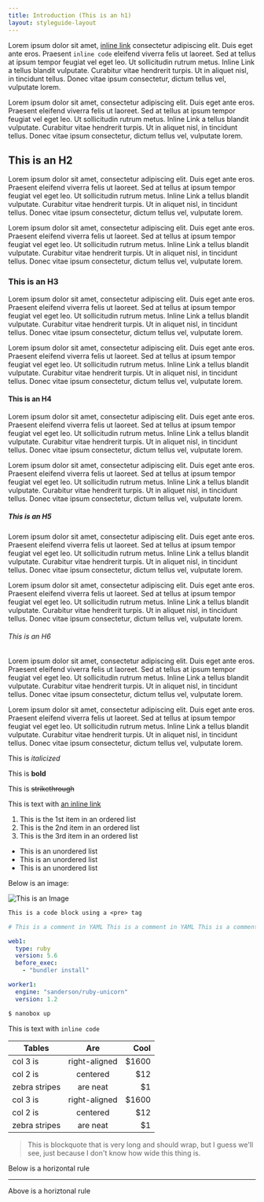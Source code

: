 ```yaml
---
title: Introduction (This is an h1)
layout: styleguide-layout
---
```


Lorem ipsum dolor sit amet, [inline link](https://nanobox.io) consectetur adipiscing elit. Duis eget ante eros. Praesent `inline code` eleifend viverra felis ut laoreet. Sed at tellus at ipsum tempor feugiat vel eget leo. Ut sollicitudin rutrum metus. Inline Link a tellus blandit vulputate. Curabitur vitae hendrerit turpis. Ut in aliquet nisl, in tincidunt tellus. Donec vitae ipsum consectetur, dictum tellus vel, vulputate lorem.

Lorem ipsum dolor sit amet, consectetur adipiscing elit. Duis eget ante eros. Praesent eleifend viverra felis ut laoreet. Sed at tellus at ipsum tempor feugiat vel eget leo. Ut sollicitudin rutrum metus. Inline Link a tellus blandit vulputate. Curabitur vitae hendrerit turpis. Ut in aliquet nisl, in tincidunt tellus. Donec vitae ipsum consectetur, dictum tellus vel, vulputate lorem.

<h2 id="h2">This is an H2</h2>
Lorem ipsum dolor sit amet, consectetur adipiscing elit. Duis eget ante eros. Praesent eleifend viverra felis ut laoreet. Sed at tellus at ipsum tempor feugiat vel eget leo. Ut sollicitudin rutrum metus. Inline Link a tellus blandit vulputate. Curabitur vitae hendrerit turpis. Ut in aliquet nisl, in tincidunt tellus. Donec vitae ipsum consectetur, dictum tellus vel, vulputate lorem.

Lorem ipsum dolor sit amet, consectetur adipiscing elit. Duis eget ante eros. Praesent eleifend viverra felis ut laoreet. Sed at tellus at ipsum tempor feugiat vel eget leo. Ut sollicitudin rutrum metus. Inline Link a tellus blandit vulputate. Curabitur vitae hendrerit turpis. Ut in aliquet nisl, in tincidunt tellus. Donec vitae ipsum consectetur, dictum tellus vel, vulputate lorem.

### This is an H3
Lorem ipsum dolor sit amet, consectetur adipiscing elit. Duis eget ante eros. Praesent eleifend viverra felis ut laoreet. Sed at tellus at ipsum tempor feugiat vel eget leo. Ut sollicitudin rutrum metus. Inline Link a tellus blandit vulputate. Curabitur vitae hendrerit turpis. Ut in aliquet nisl, in tincidunt tellus. Donec vitae ipsum consectetur, dictum tellus vel, vulputate lorem.

Lorem ipsum dolor sit amet, consectetur adipiscing elit. Duis eget ante eros. Praesent eleifend viverra felis ut laoreet. Sed at tellus at ipsum tempor feugiat vel eget leo. Ut sollicitudin rutrum metus. Inline Link a tellus blandit vulputate. Curabitur vitae hendrerit turpis. Ut in aliquet nisl, in tincidunt tellus. Donec vitae ipsum consectetur, dictum tellus vel, vulputate lorem.

#### This is an H4
Lorem ipsum dolor sit amet, consectetur adipiscing elit. Duis eget ante eros. Praesent eleifend viverra felis ut laoreet. Sed at tellus at ipsum tempor feugiat vel eget leo. Ut sollicitudin rutrum metus. Inline Link a tellus blandit vulputate. Curabitur vitae hendrerit turpis. Ut in aliquet nisl, in tincidunt tellus. Donec vitae ipsum consectetur, dictum tellus vel, vulputate lorem.

Lorem ipsum dolor sit amet, consectetur adipiscing elit. Duis eget ante eros. Praesent eleifend viverra felis ut laoreet. Sed at tellus at ipsum tempor feugiat vel eget leo. Ut sollicitudin rutrum metus. Inline Link a tellus blandit vulputate. Curabitur vitae hendrerit turpis. Ut in aliquet nisl, in tincidunt tellus. Donec vitae ipsum consectetur, dictum tellus vel, vulputate lorem.

##### This is an H5
Lorem ipsum dolor sit amet, consectetur adipiscing elit. Duis eget ante eros. Praesent eleifend viverra felis ut laoreet. Sed at tellus at ipsum tempor feugiat vel eget leo. Ut sollicitudin rutrum metus. Inline Link a tellus blandit vulputate. Curabitur vitae hendrerit turpis. Ut in aliquet nisl, in tincidunt tellus. Donec vitae ipsum consectetur, dictum tellus vel, vulputate lorem.

Lorem ipsum dolor sit amet, consectetur adipiscing elit. Duis eget ante eros. Praesent eleifend viverra felis ut laoreet. Sed at tellus at ipsum tempor feugiat vel eget leo. Ut sollicitudin rutrum metus. Inline Link a tellus blandit vulputate. Curabitur vitae hendrerit turpis. Ut in aliquet nisl, in tincidunt tellus. Donec vitae ipsum consectetur, dictum tellus vel, vulputate lorem.

###### This is an H6
Lorem ipsum dolor sit amet, consectetur adipiscing elit. Duis eget ante eros. Praesent eleifend viverra felis ut laoreet. Sed at tellus at ipsum tempor feugiat vel eget leo. Ut sollicitudin rutrum metus. Inline Link a tellus blandit vulputate. Curabitur vitae hendrerit turpis. Ut in aliquet nisl, in tincidunt tellus. Donec vitae ipsum consectetur, dictum tellus vel, vulputate lorem.

Lorem ipsum dolor sit amet, consectetur adipiscing elit. Duis eget ante eros. Praesent eleifend viverra felis ut laoreet. Sed at tellus at ipsum tempor feugiat vel eget leo. Ut sollicitudin rutrum metus. Inline Link a tellus blandit vulputate. Curabitur vitae hendrerit turpis. Ut in aliquet nisl, in tincidunt tellus. Donec vitae ipsum consectetur, dictum tellus vel, vulputate lorem.

This is *italicized*

This is **bold**

This is ~~strikethrough~~

This is text with [an inline link](https://nanobox.io)

1. This is the 1st item in an ordered list
2. This is the 2nd item in an ordered list
3. This is the 3rd item in an ordered list


* This is an unordered list
* This is an unordered list
* This is an unordered list

Below is an image:

![This is an Image](https://trello-attachments.s3.amazonaws.com/554b82df5e12ddf95313a8fe/381x198/e61e0a3ff391c11f24f10dfc8f88e770/upload_2015-05-07_at_9.26.24_am.png "This is an image")

```txt
This is a code block using a <pre> tag
```

```yaml
# This is a comment in YAML This is a comment in YAML This is a comment in YAML This is a comment in YAML This is a comment in YAML

web1:
  type: ruby
  version: 5.6
  before_exec:
    - "bundler install"

worker1:
  engine: "sanderson/ruby-unicorn"
  version: 1.2
```

```bash
$ nanobox up
```


This is text with `inline code`

| Tables        | Are           | Cool  |
| ------------- |:-------------:| -----:|
| col 3 is      | right-aligned | $1600 |
| col 2 is      | centered      |   $12 |
| zebra stripes | are neat      |    $1 |
| col 3 is      | right-aligned | $1600 |
| col 2 is      | centered      |   $12 |
| zebra stripes | are neat      |    $1 |

> This is blockquote that is very long and should wrap, but I guess we'll see, just because I don't know how wide this thing is.

Below is a horizontal rule

---

Above is a horiztonal rule